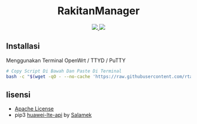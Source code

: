 <h1 align="center">
  <br>RakitanManager<br>

</h1>

  <p align="center">
  <a target="_blank" href="https://github.com/rtaserver/RakitanManager/tree/v0.00.06-beta">
    <img src="https://img.shields.io/badge/source code-v0.00.06--beta-green.svg">
  </a>
  <a target="_blank" href="https://github.com/rtaserver/RakitanManager/releases/tag/v0.00.06-beta">
    <img src="https://img.shields.io/badge/New Release-v0.00.06--beta-orange.svg">
  </a>
  </p>

Installasi
---


Menggunakan Terminal OpenWrt / TTYD / PuTTY
```bash
# Copy Script Di Bawah Dan Paste Di Terminal
bash -c "$(wget -qO - --no-cache 'https://raw.githubusercontent.com/rtaserver/RakitanManager/dev/install.sh')"
```


lisensi
---


* [Apache License](https://github.com/rtaserver/RakitanManager/blob/main/LICENSE)
* pip3 [huawei-lte-api](https://github.com/Salamek/huawei-lte-api) by [Salamek](https://github.com/Salamek)
